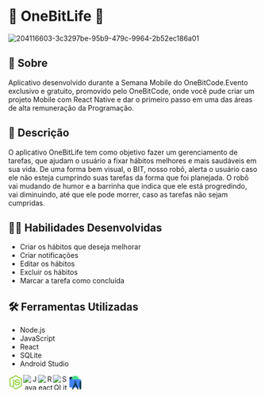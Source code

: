 # 🤖 OneBitLife 🤖

![204116603-3c3297be-95b9-479c-9964-2b52ec186a01](https://user-images.githubusercontent.com/98343640/206881412-328cde29-59fa-4d75-a4d8-0c1390c9c13c.png)


## :page_with_curl: Sobre

Aplicativo desenvolvido durante a Semana Mobile do OneBitCode.Evento exclusivo e gratuito, promovido pelo OneBitCode, onde você pude criar um projeto Mobile com React Native e dar o primeiro passo em uma das áreas de alta remuneração da Programação. 


## 📖 Descrição

O aplicativo OneBitLife tem como objetivo fazer um gerenciamento de tarefas, que ajudam o usuário a fixar hábitos melhores e mais saudáveis em sua vida. De uma forma bem visual, o BIT, nosso robô, alerta o usuário caso ele não esteja cumprindo suas tarefas da forma que foi planejada. O robô vai mudando de humor e a barrinha que indica que ele está progredindo, vai diminuindo, até que ele pode morrer, caso as tarefas não sejam cumpridas.


## :man_technologist: Habilidades Desenvolvidas

- Criar os hábitos que deseja melhorar
- Criar notificações
- Editar os hábitos
- Excluir os hábitos
- Marcar a tarefa como concluída


## :hammer_and_wrench: Ferramentas Utilizadas

- Node.js
- JavaScript
- React
- SQLite
- Android Studio

<div align="center"> 
<img align="left" alt="NodeJs" height="30" width="30" src="https://raw.githubusercontent.com/devicons/devicon/master/icons/nodejs/nodejs-original.svg">
<img align="left" alt="Javascript" height="30" width="30" src="https://cdn.jsdelivr.net/gh/devicons/devicon/icons/javascript/javascript-original.svg">
<img align="left" alt="React" height="30" width="30" src="https://cdn.jsdelivr.net/gh/devicons/devicon/icons/react/react-original.svg">
<img align="left" alt="SQLite" height="30" width="30" src="https://cdn.jsdelivr.net/gh/devicons/devicon/icons/sqlite/sqlite-original.svg">
  
<img align="left" alt="SQLite" height="30" width="30" src="https://github.com/devicons/devicon/blob/master/icons/androidstudio/androidstudio-original.svg">  
</div>
